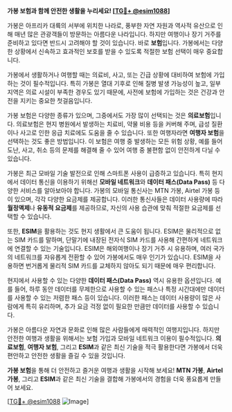 **가봉 보험과 함께 안전한 생활을 누리세요! [[TG💪+ @esim1088](https://t.me/s/esim1088)]**

가봉은 아프리카 대륙의 서부에 위치한 나라로, 풍부한 자연 자원과 역사적 유산으로 인해 매년 많은 관광객들이 방문하는 아름다운 나라입니다. 하지만 여행이나 장기 거주를 준비하고 있다면 반드시 고려해야 할 것이 있습니다. 바로 **보험**입니다. 가봉에서는 다양한 상황에서 신속하고 효과적인 보호를 받을 수 있도록 적절한 보험 선택이 매우 중요합니다.

가봉에서 생활하거나 여행할 때는 의료비, 사고, 또는 긴급 상황에 대비하여 보험에 가입하는 것이 필수적입니다. 특히 가봉은 열대 기후로 인해 질병 발생 가능성이 높고, 일부 지역은 의료 시설이 부족한 경우도 있기 때문에, 사전에 보험에 가입하는 것은 건강과 안전을 지키는 중요한 첫걸음입니다.

가봉 보험은 다양한 종류가 있으며, 그중에서도 가장 많이 선택되는 것은 **의료보험**입니다. 의료보험은 현지 병원에서 발생하는 치료비, 약물 비용 등을 커버해 주며, 급성 질환이나 사고로 인한 응급 치료에도 도움을 줄 수 있습니다. 또한 여행자라면 **여행자 보험**을 선택하는 것도 좋은 방법입니다. 이 보험은 여행 중 발생하는 모든 위험 상황, 예를 들어 도난, 사고, 취소 등의 문제를 해결해 줄 수 있어 여행 중 불편함 없이 안전하게 다닐 수 있습니다.

가봉은 최근 모바일 기술 발전으로 인해 스마트폰 사용이 급증하고 있습니다. 특히 현지에서 데이터 통신을 이용하기 위해선 **모바일 네트워크**와 **데이터 패스(Data Pass)** 등 다양한 서비스를 알아보아야 합니다. 가봉의 모바일 통신사는 MTN 가봉, Airtel 가봉 등이 있으며, 각각 다양한 요금제를 제공합니다. 이러한 통신사들은 데이터 사용량에 따라 **월정액제**나 **유동적 요금제**를 제공하므로, 자신의 사용 습관에 맞춰 적절한 요금제를 선택할 수 있습니다.

또한, **ESIM**을 활용하는 것도 현지 생활에서 큰 도움이 됩니다. ESIM은 물리적으로 없는 SIM 카드를 말하며, 단말기에 내장된 전자식 SIM 카드를 사용해 간편하게 네트워크에 연결할 수 있는 기술입니다. ESIM은 해외여행이나 장기 거주 시 유용하며, 여러 국가의 네트워크를 자유롭게 전환할 수 있어 가봉에서도 매우 인기가 있습니다. ESIM을 사용하면 번거롭게 물리적 SIM 카드를 교체하지 않아도 되기 때문에 매우 편리합니다.

현지에서 사용할 수 있는 다양한 **데이터 패스(Data Pass)** 역시 유용한 옵션입니다. 예를 들어, 하루 동안 데이터를 무제한으로 사용할 수 있는 패스나 특정 시간대에만 데이터를 사용할 수 있는 저렴한 패스 등이 있습니다. 이러한 패스는 데이터 사용량이 많은 사람에게 특히 유리하며, 추가 요금 걱정 없이 필요한 만큼만 데이터를 사용할 수 있습니다.

가봉은 아름다운 자연과 문화로 인해 많은 사람들에게 매력적인 여행지입니다. 하지만 안전한 여행과 생활을 위해서는 보험 가입과 모바일 네트워크 이용이 필수적입니다. **의료보험**, **여행자 보험**, 그리고 **ESIM**과 같은 최신 기술을 적극 활용한다면 가봉에서 더욱 편안하고 안전한 생활을 즐길 수 있을 것입니다.

**가봉 보험**을 통해 더 안전하고 즐거운 여행과 생활을 시작해 보세요! **MTN 가봉**, **Airtel 가봉**, 그리고 **ESIM**과 같은 최신 기술을 결합해 가봉에서의 경험을 더욱 풍요롭게 만들어 보세요. 

[[TG💪+ @esim1088](https://t.me/s/esim1088) ![Image](https://i.postimg.cc/Y0z9fWf4/image.png)]